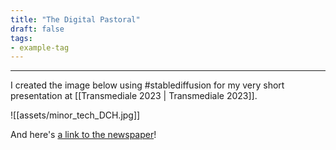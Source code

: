 ```yaml
---
title: "The Digital Pastoral"
draft: false
tags:
- example-tag
---
```

---

I created the image below using #stablediffusion for my very short presentation at [[Transmediale 2023 | Transmediale 2023]].


![[assets/minor_tech_DCH.jpg]]


And here's [a link to the newspaper](https://darc.au.dk/fileadmin/DARC/newspapers/toward-a-minor-tech-online-sm.pdf)!